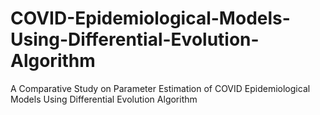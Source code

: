# COVID-Epidemiological-Models-Using-Differential-Evolution-Algorithm
A Comparative Study on Parameter Estimation of COVID Epidemiological Models Using Differential Evolution Algorithm

